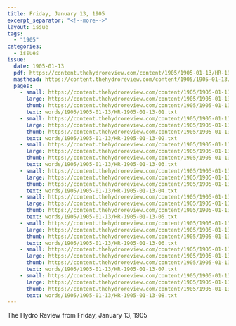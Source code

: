 ```yaml
---
title: Friday, January 13, 1905
excerpt_separator: "<!--more-->"
layout: issue
tags:
  - "1905"
categories:
  - issues
issue:
  date: 1905-01-13
  pdf: https://content.thehydroreview.com/content/1905/1905-01-13/HR-1905-01-13.pdf
  masthead: https://content.thehydroreview.com/content/1905/1905-01-13/masthead/HR-1905-01-13.jpg
  pages:
    - small: https://content.thehydroreview.com/content/1905/1905-01-13/small/HR-1905-01-13-01.jpg
      large: https://content.thehydroreview.com/content/1905/1905-01-13/large/HR-1905-01-13-01.jpg
      thumb: https://content.thehydroreview.com/content/1905/1905-01-13/thumbnails/HR-1905-01-13-01.jpg
      text: words/1905/1905-01-13/HR-1905-01-13-01.txt
    - small: https://content.thehydroreview.com/content/1905/1905-01-13/small/HR-1905-01-13-02.jpg
      large: https://content.thehydroreview.com/content/1905/1905-01-13/large/HR-1905-01-13-02.jpg
      thumb: https://content.thehydroreview.com/content/1905/1905-01-13/thumbnails/HR-1905-01-13-02.jpg
      text: words/1905/1905-01-13/HR-1905-01-13-02.txt
    - small: https://content.thehydroreview.com/content/1905/1905-01-13/small/HR-1905-01-13-03.jpg
      large: https://content.thehydroreview.com/content/1905/1905-01-13/large/HR-1905-01-13-03.jpg
      thumb: https://content.thehydroreview.com/content/1905/1905-01-13/thumbnails/HR-1905-01-13-03.jpg
      text: words/1905/1905-01-13/HR-1905-01-13-03.txt
    - small: https://content.thehydroreview.com/content/1905/1905-01-13/small/HR-1905-01-13-04.jpg
      large: https://content.thehydroreview.com/content/1905/1905-01-13/large/HR-1905-01-13-04.jpg
      thumb: https://content.thehydroreview.com/content/1905/1905-01-13/thumbnails/HR-1905-01-13-04.jpg
      text: words/1905/1905-01-13/HR-1905-01-13-04.txt
    - small: https://content.thehydroreview.com/content/1905/1905-01-13/small/HR-1905-01-13-05.jpg
      large: https://content.thehydroreview.com/content/1905/1905-01-13/large/HR-1905-01-13-05.jpg
      thumb: https://content.thehydroreview.com/content/1905/1905-01-13/thumbnails/HR-1905-01-13-05.jpg
      text: words/1905/1905-01-13/HR-1905-01-13-05.txt
    - small: https://content.thehydroreview.com/content/1905/1905-01-13/small/HR-1905-01-13-06.jpg
      large: https://content.thehydroreview.com/content/1905/1905-01-13/large/HR-1905-01-13-06.jpg
      thumb: https://content.thehydroreview.com/content/1905/1905-01-13/thumbnails/HR-1905-01-13-06.jpg
      text: words/1905/1905-01-13/HR-1905-01-13-06.txt
    - small: https://content.thehydroreview.com/content/1905/1905-01-13/small/HR-1905-01-13-07.jpg
      large: https://content.thehydroreview.com/content/1905/1905-01-13/large/HR-1905-01-13-07.jpg
      thumb: https://content.thehydroreview.com/content/1905/1905-01-13/thumbnails/HR-1905-01-13-07.jpg
      text: words/1905/1905-01-13/HR-1905-01-13-07.txt
    - small: https://content.thehydroreview.com/content/1905/1905-01-13/small/HR-1905-01-13-08.jpg
      large: https://content.thehydroreview.com/content/1905/1905-01-13/large/HR-1905-01-13-08.jpg
      thumb: https://content.thehydroreview.com/content/1905/1905-01-13/thumbnails/HR-1905-01-13-08.jpg
      text: words/1905/1905-01-13/HR-1905-01-13-08.txt
---
```


The Hydro Review from Friday, January 13, 1905

<!--more-->

